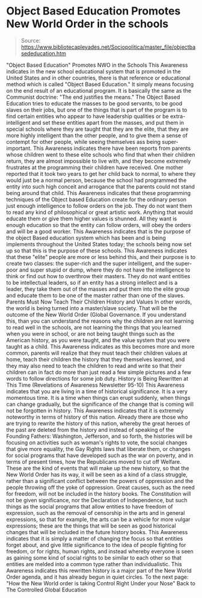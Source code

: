 # Object Based Education Promotes New World Order in the schools

> Source: https://www.bibliotecapleyades.net/Sociopolitica/master_file/objectbasededucation.htm

"Object Based Education"
Promotes NWO in the Schools
This Awareness indicates in the new school educational system that is promoted in the United States and in other countries, there is that reference or educational method which is called "Object Based Education." It simply means focusing on the end result of an educational program. It is basically the same as the Communist doctrine: "The end justifies the means." The Object Based Education tries to educate the masses to be good servants, to be good slaves on their jobs, but one of the things that is part of the program is to find certain entities who appear to have leadership qualities or be extra-intelligent and set these entities apart from the masses, and put them in special schools where they are taught that they are the elite, that they are more highly intelligent than the other people, and to give them a sense of contempt for other people, while seeing themselves ass being super-important.
This Awareness indicates there have been reports from parents whose children went to these elite schools who find that when their children return, they are almost impossible to live with, and they become extremely frustrates at the programming their children have received. One mother reported that it took two years to get her child back to normal, to where they would just be a normal person, because the school had programmed the entity into such high conceit and arrogance that the parents could not stand being around that child.
This Awareness indicates that these programming techniques of the Object based Education create for the ordinary person just enough intelligence to follow orders on the job. They do not want them to read any kind of philosophical or great artistic work. Anything that would educate them or give them higher values is shunned. All they want is enough education so that the entity can follow orders, will obey the orders and will be a good worker. This Awareness indicates that is the purpose of the object Based education system which has been and is being implements throughout the United States today; the schools being now set up so that this is the purpose of these schools.
This Awareness indicates that these "elite" people are more or less behind this, and their purpose is to create two classes:
the super-rich and the super intelligent, and
the super-poor and super stupid or dump, where they do not have the intelligence to think or find out how to overthrow their masters.
They do not want entities to be intellectual leaders, so if an entity has a strong intellect and is a leader, they take them out of the masses and put them into the elite group and educate them to be one of the master rather than one of the slaves.
Parents Must Now Teach Their Children History and Values
In other words, the world is being turned into a master/slave society. That will be the outcome of the New World Order (Global Governance. If you understand this, than you can understand the reasons why the children are not learning to read well in the schools, are not learning the things that you learned when you were in school, or are not being taught things such as the American history, as you were taught, and the value system that you were taught as a child.
This Awareness indicates as this becomes more and more common, parents will realize that they must teach their children values at home, teach their children the history that they themselves learned, and they may also need to teach the children to read and write so that their children can in fact do more than just read a few simple pictures and a few words to follow directions for some job duty.
History
is Being Rewritten at This Time
(Revelations of Awareness Newsletter 95-10)
This Awareness indicates that you are living in a time of historical significance. It is a very momentous time. It is a time when things can erupt suddenly, when things can change gradually, but the significance of the change that is coming will not be forgotten in history.
This Awareness indicates that it is extremely noteworthy in terms of history of this nation. Already there are those who are trying to rewrite the history of this nation, whereby the great heroes of the past are deleted from the history and instead of speaking of the Founding Fathers: Washington, Jefferson, and so forth, the histories will be focusing on activities such as woman's rights to vote, the social changes that give more equality, the Gay Rights laws that liberate them, or changes for social programs that have developed such as the war on poverty, and in terms of present times, how the Republicans moved to cut off Welfare.
These are the kind of events that will make up the new history, so that the New World Order has its way, it will be seen as a kind of a class struggle, rather than a significant conflict between the powers of oppression and the people throwing off the yoke of oppression.
Great causes, such as the need for freedom, will not be included in the history books. The Constitution will not be given significance, nor the Declaration of Independence, but such things as the social programs that allow entities to have freedom of expression, such as the removal of censorship in the arts and in general expressions, so that for example, the arts can be a vehicle for more vulgar expressions; these are the things that will be seen as good historical changes that will be included in the future history books.
This Awareness indicates that it is simply a matter of changing the focus so that entities forget about, and give little significance to the idea of people fighting for freedom, or for rights, human rights, and instead whereby everyone is seen as gaining some kind of social rights to be similar to each other so that entities are melded into a common type rather than individualistic.
This Awareness indicates this rewritten history is a major part of the New World Order agenda, and it has already begun in quiet circles.
To the next page: "How the New World order is taking Control Right Under your Nose"
Back to The Controlled Global Education
